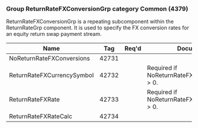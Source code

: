 ### Group ReturnRateFXConversionGrp category Common (4379)

ReturnRateFXConversionGrp is a repeating subcomponent within the ReturnRateGrp component. It is used to specify the FX conversion rates for an equity return swap payment stream.

| Name                       | Tag   | Req'd | Documentation                                     |
|----------------------------|-------|----------|---------------------------------------------------|
| NoReturnRateFXConversions  | 42731 |       |                                                   |
| ReturnRateFXCurrencySymbol | 42732 |       | Required if NoReturnRateFXConversions(42731) > 0. |
| ReturnRateFXRate           | 42733 |       | Required if NoReturnRateFXConversions(42731) > 0. |
| ReturnRateFXRateCalc       | 42734 |       |                                                   |

